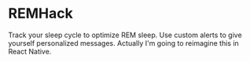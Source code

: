 # REMHack

Track your sleep cycle to optimize REM sleep.  Use custom alerts to give yourself personalized messages.  Actually I'm going to reimagine this in React Native.

